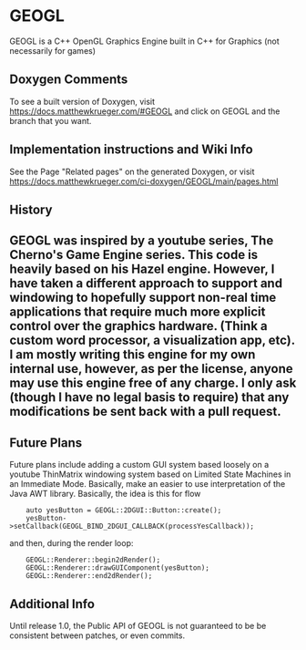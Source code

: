 # GEOGL
GEOGL is a C++ OpenGL Graphics Engine built in C++ for Graphics (not necessarily for games)
## Doxygen Comments
To see a built version of Doxygen, visit https://docs.matthewkrueger.com/#GEOGL and click on GEOGL and the branch that you want.
## Implementation instructions and Wiki Info
See the Page "Related pages" on the generated Doxygen, or visit https://docs.matthewkrueger.com/ci-doxygen/GEOGL/main/pages.html
## History
GEOGL was inspired by a youtube series, The Cherno's Game Engine series. This code is heavily based on his Hazel engine.
However, I have taken a different approach to support and windowing to hopefully support non-real time applications that
require much more explicit control over the graphics hardware. (Think a custom word processor, a visualization app, etc).
I am mostly writing this engine for my own internal use, however, as per the license, anyone may use this engine free
of any charge. I only ask (though I have no legal basis to require) that any modifications be sent back with a pull 
request. 
-----
## Future Plans
Future plans include adding a custom GUI system based loosely on a youtube ThinMatrix windowing system based on Limited
State Machines in an Immediate Mode. Basically, make an easier to use interpretation of the Java AWT library. Basically,
the idea is this for flow
```
    auto yesButton = GEOGL::2DGUI::Button::create();
    yesButton->setCallback(GEOGL_BIND_2DGUI_CALLBACK(processYesCallback));    
```
and then, during the render loop:
```
    GEOGL::Renderer::begin2dRender();
    GEOGL::Renderer::drawGUIComponent(yesButton);
    GEOGL::Renderer::end2dRender();
```
## Additional Info
Until release 1.0, the Public API of GEOGL is not guaranteed to be be consistent between patches, or even commits.